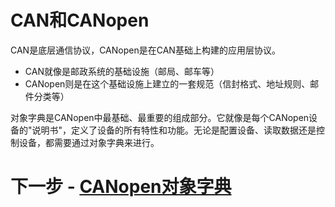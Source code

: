 # CAN和CANopen

CAN是底层通信协议，CANopen是在CAN基础上构建的应用层协议。
- CAN就像是邮政系统的基础设施（邮局、邮车等）
- CANopen则是在这个基础设施上建立的一套规范（信封格式、地址规则、邮件分类等）

对象字典是CANopen中最基础、最重要的组成部分。它就像是每个CANopen设备的"说明书"，定义了设备的所有特性和功能。无论是配置设备、读取数据还是控制设备，都需要通过对象字典来进行。

# 下一步 - [CANopen对象字典](CANopen对象字典.md)
